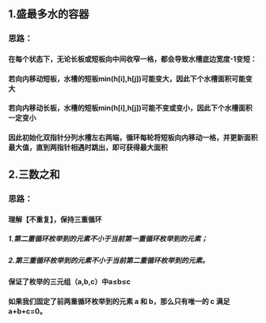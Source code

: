 ## 1.盛最多水的容器
### 思路：
#### 在每个状态下，无论长板或短板向中间收窄一格，都会导致水槽底边宽度-1变短：
#### 若向内移动短板，水槽的短板min(h[i],h[j])可能变大，因此下个水槽面积可能变大
#### 若向内移动长板，水槽的短板min(h[i],h[j])可能不变或变小，因此下个水槽面积一定变小
#### 因此初始化双指针分列水槽左右两端，循环每轮将短板向内移动一格，并更新面积最大值，直到两指针相遇时跳出，即可获得最大面积

## 2.三数之和
### 思路：
#### 理解【不重复】，保持三重循环
##### 1.第二重循环枚举到的元素不小于当前第一重循环枚举到的元素；
##### 2.第三重循环枚举到的元素不小于当前第二重循环枚举到的元素。
#### 保证了枚举的三元组（a,b,c）中a≤b≤c
#### 如果我们固定了前两重循环枚举到的元素 a 和 b，那么只有唯一的 c 满足 a+b+c=0。